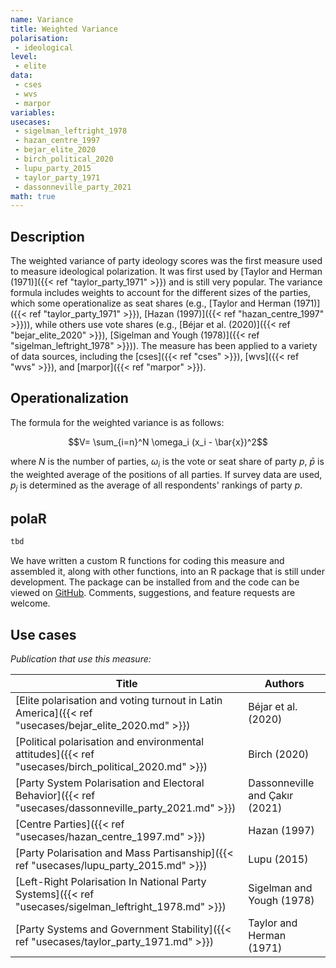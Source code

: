 ```yaml
---
name: Variance
title: Weighted Variance
polarisation:
 - ideological 
level:
 - elite
data:
 - cses
 - wvs
 - marpor
variables: 
usecases:
 - sigelman_leftright_1978
 - hazan_centre_1997
 - bejar_elite_2020
 - birch_political_2020
 - lupu_party_2015
 - taylor_party_1971
 - dassonneville_party_2021
math: true
---
```

## Description
The weighted variance of party ideology scores was the first measure used to measure ideological polarization. It was first used by [Taylor and Herman (1971)]({{< ref "taylor_party_1971" >}}) and is still very popular. The variance formula includes weights to account for the different sizes of the parties, which some operationalize as seat shares (e.g., [Taylor and Herman (1971)]({{< ref "taylor_party_1971" >}}), [Hazan (1997)]({{< ref "hazan_centre_1997" >}})), while others use vote shares (e.g., [Béjar et al. (2020)]({{< ref "bejar_elite_2020" >}}), [Sigelman and Yough (1978)]({{< ref "sigelman_leftright_1978" >}})). The measure has been applied to a variety of data sources, including the [cses]({{< ref "cses" >}}), [wvs]({{< ref "wvs" >}}), and [marpor]({{< ref "marpor" >}}).

## Operationalization
The formula for the weighted variance is as follows:

$$V= \sum_{i=n}^N \omega_i (x_i - \bar{x})^2$$

where $N$ is the number of parties, $\omega_i$ is the vote or seat share of party $p$, $\bar{p}$ is the weighted average of the positions of all parties. If survey data are used, $p_j$ is determined as the average of all respondents' rankings of party $p$.

## polaR
```r
tbd
```

We have written a custom R functions for coding this measure and assembled it, along with other functions, into an R package that is still under development. The package can be installed from and the code can be viewed on [GitHub](https://github.com/felixgruenewald/polref). Comments, suggestions, and feature requests are welcome.

## Use cases
_Publication that use this measure:_

| Title                                                                                      | Authors                        |
| ------------------------------------------------------------------------------------------ | ------------------------------ |
| [Elite polarisation and voting turnout in Latin America]({{< ref "usecases/bejar_elite_2020.md" >}})   | Béjar et al. (2020)            |
| [Political polarisation and environmental attitudes]({{< ref "usecases/birch_political_2020.md" >}})   | Birch (2020)                   |
| [Party System Polarisation and Electoral Behavior]({{< ref "usecases/dassonneville_party_2021.md" >}}) | Dassonneville and Çakır (2021) |
| [Centre Parties]({{< ref "usecases/hazan_centre_1997.md" >}})                                          | Hazan (1997)                   |
| [Party Polarisation and Mass Partisanship]({{< ref "usecases/lupu_party_2015.md" >}})                  | Lupu (2015)                    |
| [Left-Right Polarisation In National Party Systems]({{< ref "usecases/sigelman_leftright_1978.md" >}}) | Sigelman and Yough (1978)      |
| [Party Systems and Government Stability]({{< ref "usecases/taylor_party_1971.md" >}})                  | Taylor and Herman (1971)       |

